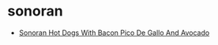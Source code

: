 # sonoran

 * [Sonoran Hot Dogs With Bacon Pico De Gallo And Avocado](../index/s/sonoran-hot-dogs-with-bacon-pico-de-gallo-and-avocado-56389617.json)
